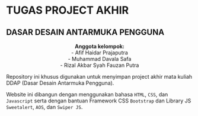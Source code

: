 # TUGAS PROJECT AKHIR

## DASAR DESAIN ANTARMUKA PENGGUNA

<p align="center">
<strong>Anggota kelompok: </strong> <br>
- Afif Haidar Prajaputra <br>
- Muhammad Davala Safa <br>
- Rizal Akbar Syah Fauzan Putra <br>
</ul>
</p>

Repository ini khusus digunakan untuk menyimpan project akhir mata kuliah DDAP (Dasar Desain Antarmuka Pengguna).

Website ini dibangun dengan menggunakan bahasa `HTML`, `CSS`, dan `Javascript` serta dengan bantuan Framework CSS `Bootstrap` dan Library JS `Sweetalert`, `AOS`, dan `Swiper JS`.
